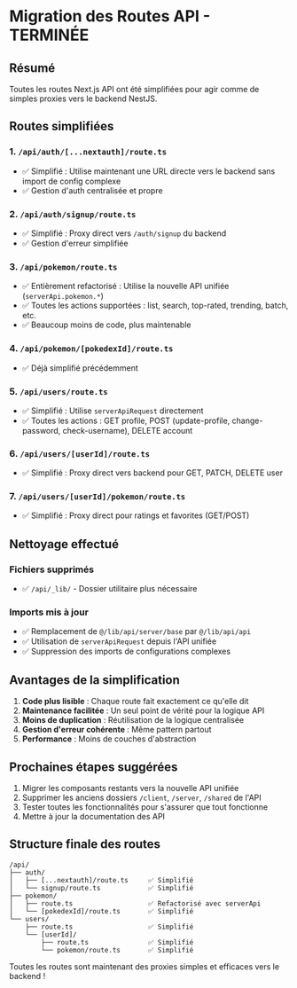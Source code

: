 # Migration des Routes API - TERMINÉE

## Résumé
Toutes les routes Next.js API ont été simplifiées pour agir comme de simples proxies vers le backend NestJS. 

## Routes simplifiées

### 1. `/api/auth/[...nextauth]/route.ts`
- ✅ Simplifié : Utilise maintenant une URL directe vers le backend sans import de config complexe
- ✅ Gestion d'auth centralisée et propre

### 2. `/api/auth/signup/route.ts`
- ✅ Simplifié : Proxy direct vers `/auth/signup` du backend
- ✅ Gestion d'erreur simplifiée

### 3. `/api/pokemon/route.ts`
- ✅ Entièrement refactorisé : Utilise la nouvelle API unifiée (`serverApi.pokemon.*`)
- ✅ Toutes les actions supportées : list, search, top-rated, trending, batch, etc.
- ✅ Beaucoup moins de code, plus maintenable

### 4. `/api/pokemon/[pokedexId]/route.ts`
- ✅ Déjà simplifié précédemment

### 5. `/api/users/route.ts`
- ✅ Simplifié : Utilise `serverApiRequest` directement
- ✅ Toutes les actions : GET profile, POST (update-profile, change-password, check-username), DELETE account

### 6. `/api/users/[userId]/route.ts`
- ✅ Simplifié : Proxy direct vers backend pour GET, PATCH, DELETE user

### 7. `/api/users/[userId]/pokemon/route.ts`
- ✅ Simplifié : Proxy direct pour ratings et favorites (GET/POST)

## Nettoyage effectué

### Fichiers supprimés
- ✅ `/api/_lib/` - Dossier utilitaire plus nécessaire

### Imports mis à jour
- ✅ Remplacement de `@/lib/api/server/base` par `@/lib/api/api`
- ✅ Utilisation de `serverApiRequest` depuis l'API unifiée
- ✅ Suppression des imports de configurations complexes

## Avantages de la simplification

1. **Code plus lisible** : Chaque route fait exactement ce qu'elle dit
2. **Maintenance facilitée** : Un seul point de vérité pour la logique API
3. **Moins de duplication** : Réutilisation de la logique centralisée
4. **Gestion d'erreur cohérente** : Même pattern partout
5. **Performance** : Moins de couches d'abstraction

## Prochaines étapes suggérées

1. Migrer les composants restants vers la nouvelle API unifiée
2. Supprimer les anciens dossiers `/client`, `/server`, `/shared` de l'API
3. Tester toutes les fonctionnalités pour s'assurer que tout fonctionne
4. Mettre à jour la documentation des API

## Structure finale des routes

```
/api/
├── auth/
│   ├── [...nextauth]/route.ts     ✅ Simplifié
│   └── signup/route.ts            ✅ Simplifié
├── pokemon/
│   ├── route.ts                   ✅ Refactorisé avec serverApi
│   └── [pokedexId]/route.ts       ✅ Simplifié
└── users/
    ├── route.ts                   ✅ Simplifié
    └── [userId]/
        ├── route.ts               ✅ Simplifié
        └── pokemon/route.ts       ✅ Simplifié
```

Toutes les routes sont maintenant des proxies simples et efficaces vers le backend !
